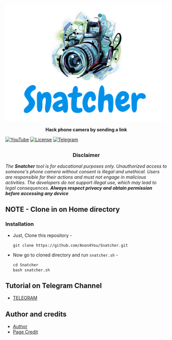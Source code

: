 <p align="center">
  <img src="Snatcher-imgs/img.png">
</p>
<p align="center"><b> Hack phone camera by sending a link</b></p>

[![YouTube](https://img.shields.io/badge/You-Tube-red)](https://youtube.com/@alienkrishnorg) [![License](https://img.shields.io/badge/Licenese-MIT-blue.svg?longCache=true&style=flat)](https://github.com/Anon4You/Snatcher/blob/main/LICENSE) [![Telegram](https://img.shields.io/badge/Telegram-join-green)](https://t.me/nullxvoid) 

##
<h3><p align="center">Disclaimer</p></h3>

<i>The <b>Snatcher</b> tool is for educational purposes only. Unauthorized access to someone's phone camera without consent is illegal and unethical. Users are responsible for their actions and must not engage in malicious activities. The developers do not support illegal use, which may lead to legal consequences.<b> Always respect privacy and obtain permission before accessing any device</b>
</i>

## NOTE - Clone in on Home directory

### Installation

- Just, Clone this repository -
  ```
  git clone https://github.com/Anon4You/Snatcher.git
  ```

- Now go to cloned directory and run `snatcher.sh` -
  ```
  cd Snatcher
  bash snatcher.sh
  ```
## Tutorial on Telegram Channel 
* [TELEGRAM](https://t.me/nullxvoid)

## Author and credits
* [Author](https://github.com/Anon4You)
* [Page Credit](https://github.com/KasRoudra2/CamHacker)









